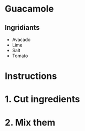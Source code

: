# Guacamole
## Ingridiants 
* Avacado
* Lime
* Salt
* Tomato

# Instructions
# 1. Cut ingredients
# 2. Mix them
